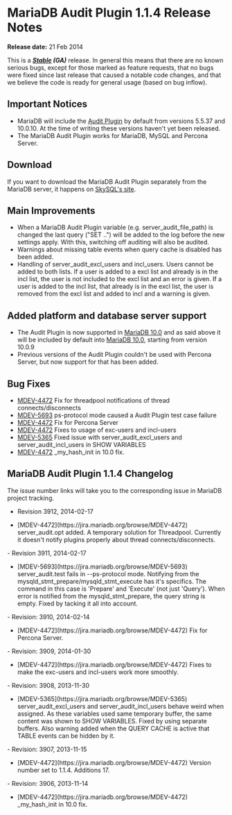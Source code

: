 # MariaDB Audit Plugin 1.1.4 Release Notes

<strong>Release date:</strong> 21 Feb 2014

This is a <strong><em>[Stable](/kb/en/release-criteria/) (GA)</em></strong> release. In general this means that there are no known serious bugs, except for those marked as feature requests, that no bugs were fixed since last release that caused a notable code changes, and that we believe the code is ready for general usage (based on bug inflow).

## Important Notices

- MariaDB will include the [Audit Plugin](/columns-storage-engines-and-plugins/plugins/mariadb-audit-plugin/) by default from versions 5.5.37 and 10.0.10. At the time of writing these versions haven't yet been released.
- The MariaDB Audit Plugin works for MariaDB, MySQL and Percona Server.

## Download

If you want to download the MariaDB Audit Plugin separately from the MariaDB server, it happens on [SkySQL's site](http://www.skysql.com/downloads/mariadb-audit-plugin).

## Main Improvements

- When a MariaDB Audit Plugin variable (e.g. server_audit_file_path) is changed the last query ("SET ..") will be added to the log before the new settings apply. With this, switching off auditing will also be audited.
- Warnings about missing table events when query cache is disabled has been added.
- Handling of server_audit_excl_users and incl_users. Users cannot be added to both lists. If a user is  added to a excl list and already is in the incl list, the user is not included to the excl list and an error is given. If a user is added to the incl list, that already is in the excl list, the user is removed from the excl list and added to incl and a warning is given.

## Added platform and database server support

- The Audit Plugin is now supported in [MariaDB 10.0](/kb/en/what-is-mariadb-100/) and as said above it will be included by default into [MariaDB 10.0](/kb/en/what-is-mariadb-100/), starting from version 10.0.9
- Previous versions of the Audit Plugin couldn't be used with Percona Server, but now support for that has been added.

## Bug Fixes

- [MDEV-4472](https://jira.mariadb.org/browse/MDEV-4472) Fix for threadpool notifications of thread connects/disconnects
- [MDEV-5693](https://jira.mariadb.org/browse/MDEV-5693) ps-protocol mode caused a Audit Plugin test case failure
- [MDEV-4472](https://jira.mariadb.org/browse/MDEV-4472) Fix for Percona Server
- [MDEV-4472](https://jira.mariadb.org/browse/MDEV-4472) Fixes to usage of exc-users and incl-users
- [MDEV-5365](https://jira.mariadb.org/browse/MDEV-5365) Fixed issue with server_audit_excl_users and server_audit_incl_users in SHOW VARIABLES
- [MDEV-4472](https://jira.mariadb.org/browse/MDEV-4472) _my_hash_init in 10.0 fix.

## MariaDB Audit Plugin 1.1.4 Changelog

The issue number links will take you to the corresponding issue in MariaDB project tracking.

- Revision 3912, 2014-02-17
<ul start="1"><li>[MDEV-4472](https://jira.mariadb.org/browse/MDEV-4472) server_audit.opt added. A temporary solution for Threadpool. Currently it doesn't notify plugins properly about thread connects/disconnects.
</li></ul>
- Revision 3911, 2014-02-17
<ul start="1"><li>[MDEV-5693](https://jira.mariadb.org/browse/MDEV-5693) server_audit.test fails in --ps-protocol mode. Notifying from the mysqld_stmt_prepare/mysqld_stmt_execute has it's specifics. The command in this case is 'Prepare' and 'Execute' (not just 'Query'). When error is notified from the mysqld_stmt_prepare, the query string is empty. Fixed by tacking it all into account.
</li></ul>
- Revision: 3910, 2014-02-14
<ul start="1"><li>[MDEV-4472](https://jira.mariadb.org/browse/MDEV-4472) Fix for Percona Server.
</li></ul>
- Revision: 3909, 2014-01-30
<ul start="1"><li>[MDEV-4472](https://jira.mariadb.org/browse/MDEV-4472) Fixes to make the exc-users and incl-users work more smoothly.
</li></ul>
- Revision: 3908, 2013-11-30
<ul start="1"><li>[MDEV-5365](https://jira.mariadb.org/browse/MDEV-5365) server_audit_excl_users and server_audit_incl_users behave weird when assigned. As these variables used same temporary buffer, the same content was shown to SHOW VARIABLES. Fixed by using separate buffers. Also warning added when the QUERY CACHE is active that TABLE events can be hidden by it.
</li></ul>
- Revision: 3907, 2013-11-15
<ul start="1"><li>[MDEV-4472](https://jira.mariadb.org/browse/MDEV-4472) Version number set to 1.1.4. Additions 17.
</li></ul>
- Revision: 3906, 2013-11-14
<ul start="1"><li>[MDEV-4472](https://jira.mariadb.org/browse/MDEV-4472)  _my_hash_init in 10.0 fix.</li></ul>